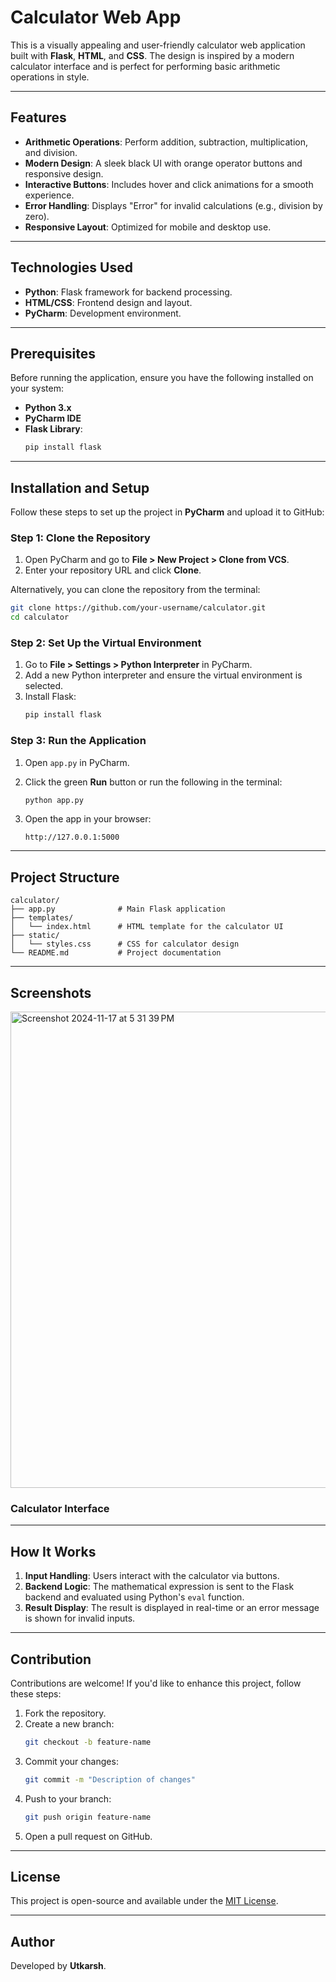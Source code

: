 # Calculator Web App

This is a visually appealing and user-friendly calculator web application built with **Flask**, **HTML**, and **CSS**. The design is inspired by a modern calculator interface and is perfect for performing basic arithmetic operations in style.

---

## Features

- **Arithmetic Operations**: Perform addition, subtraction, multiplication, and division.
- **Modern Design**: A sleek black UI with orange operator buttons and responsive design.
- **Interactive Buttons**: Includes hover and click animations for a smooth experience.
- **Error Handling**: Displays "Error" for invalid calculations (e.g., division by zero).
- **Responsive Layout**: Optimized for mobile and desktop use.

---

## Technologies Used

- **Python**: Flask framework for backend processing.
- **HTML/CSS**: Frontend design and layout.
- **PyCharm**: Development environment.

---

## Prerequisites

Before running the application, ensure you have the following installed on your system:

- **Python 3.x**
- **PyCharm IDE**
- **Flask Library**:
  ```bash
  pip install flask
  ```

---

## Installation and Setup

Follow these steps to set up the project in **PyCharm** and upload it to GitHub:

### Step 1: Clone the Repository
1. Open PyCharm and go to **File > New Project > Clone from VCS**.
2. Enter your repository URL and click **Clone**.

Alternatively, you can clone the repository from the terminal:
```bash
git clone https://github.com/your-username/calculator.git
cd calculator
```

### Step 2: Set Up the Virtual Environment
1. Go to **File > Settings > Python Interpreter** in PyCharm.
2. Add a new Python interpreter and ensure the virtual environment is selected.
3. Install Flask:
   ```bash
   pip install flask
   ```

### Step 3: Run the Application
1. Open `app.py` in PyCharm.
2. Click the green **Run** button or run the following in the terminal:
   ```bash
   python app.py
   ```

3. Open the app in your browser:
   ```
   http://127.0.0.1:5000
   ```

---

## Project Structure

```
calculator/
├── app.py              # Main Flask application
├── templates/
│   └── index.html      # HTML template for the calculator UI
├── static/
│   └── styles.css      # CSS for calculator design
└── README.md           # Project documentation
```

---

## Screenshots
<img width="762" alt="Screenshot 2024-11-17 at 5 31 39 PM" src="https://github.com/user-attachments/assets/0357114d-c596-4a49-ba13-ab681466024c">


### Calculator Interface

---

## How It Works

1. **Input Handling**: Users interact with the calculator via buttons.
2. **Backend Logic**: The mathematical expression is sent to the Flask backend and evaluated using Python's `eval` function.
3. **Result Display**: The result is displayed in real-time or an error message is shown for invalid inputs.

---


## Contribution

Contributions are welcome! If you'd like to enhance this project, follow these steps:

1. Fork the repository.
2. Create a new branch:
   ```bash
   git checkout -b feature-name
   ```
3. Commit your changes:
   ```bash
   git commit -m "Description of changes"
   ```
4. Push to your branch:
   ```bash
   git push origin feature-name
   ```
5. Open a pull request on GitHub.

---

## License

This project is open-source and available under the [MIT License](LICENSE).

---

## Author

Developed by **Utkarsh**.
